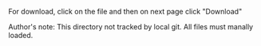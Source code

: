 For download, click on the file and then on next page click "Download"

Author's note: This directory not tracked by local git. All files must manally loaded.
